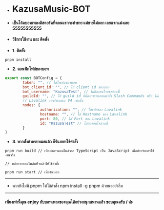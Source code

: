 - # KazusaMusic-BOT

- #### เป็นโค้ดบอทเพลงดิสคอร์ดที่ตอนแรกจะทำขาย แต่ขายไม่ออก เลยแจกแม่งเลย 55555555555

- #### วิธีการใช้งาน และ ติดตั้ง

- **1. ติดตั้ง**
```base
pnpm install
```

- **2. คอนฟิกไฟล์ของบอท**
```javascript
export const BOTConfig = {
        token: "", // ใส่โทเค้นของบอท
        bot_client_id: "", // ใส่ client id ของบอท
        bot_username: "KazusaTest", // ไม่ต้องสนใจตรงส่วนนี้
        guildId: "", // ใส่ guild id ที่ต้องการทดสอบคำสั่ง Slash Commands หรือ ไม่ต้องใส่ก็ได้
        // Lavalink รองรับเฉพาะ V4 เท่านั้น
        nodes: {
                authorization: "", // ใส่รหัสของ Lavalink 
                hostname: "", // ใส่ Hostname ของ Lavalink
                port: 80, // ใส่ Port ของ Lavalink
                id: "KazusaTest" // ไม่ต้องสนใจส่วนนี้
        }
}
```

- **3. หากตั้งค่าครบหมดแล้ว ก็รันบอทใช้คำสั่ง**
```base
pnpm run build // เพื่อทำการคอมไพล์จาก TypeScript เป็น JavaScript เพื่อสำหรับการใช้งานจริง

// หลักจากคอมไพล์เสร็จแล้วให้ใช้คำสั่ง

pnpm run start // เพื่อรันบอท
```

---
- หากยังไม่มี pnpm ให้ใช้คำสั่ง npm install -g pnpm ด้วยนะอย่าลืม
---

#### เพียงเท่านี้คุณ enjoy กับบอทเพลงของคุณได้อย่างสนุกสนานแล้ว ขอบคุณครับ / ค่ะ
